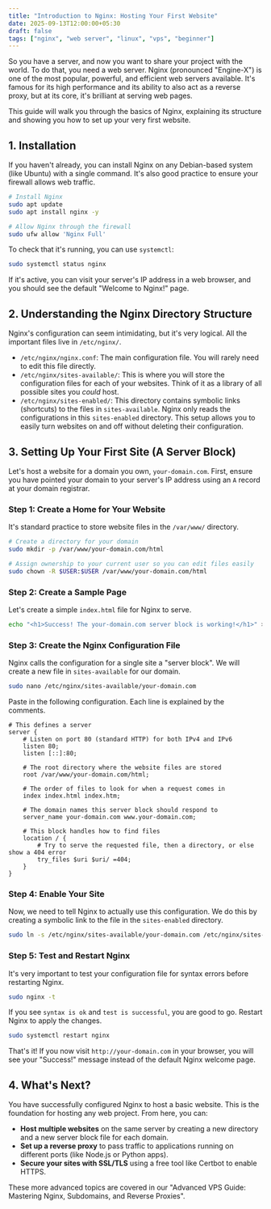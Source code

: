 ```yaml
---
title: "Introduction to Nginx: Hosting Your First Website"
date: 2025-09-13T12:00:00+05:30
draft: false
tags: ["nginx", "web server", "linux", "vps", "beginner"]
---
```


So you have a server, and now you want to share your project with the world. To do that, you need a web server. Nginx (pronounced "Engine-X") is one of the most popular, powerful, and efficient web servers available. It's famous for its high performance and its ability to also act as a reverse proxy, but at its core, it's brilliant at serving web pages.

This guide will walk you through the basics of Nginx, explaining its structure and showing you how to set up your very first website.

## 1. Installation

If you haven't already, you can install Nginx on any Debian-based system (like Ubuntu) with a single command. It's also good practice to ensure your firewall allows web traffic.

```bash
# Install Nginx
sudo apt update
sudo apt install nginx -y

# Allow Nginx through the firewall
sudo ufw allow 'Nginx Full'
```

To check that it's running, you can use `systemctl`:

```bash
sudo systemctl status nginx
```

If it's active, you can visit your server's IP address in a web browser, and you should see the default "Welcome to Nginx!" page.

## 2. Understanding the Nginx Directory Structure

Nginx's configuration can seem intimidating, but it's very logical. All the important files live in `/etc/nginx/`.

- `/etc/nginx/nginx.conf`: The main configuration file. You will rarely need to edit this file directly.
- `/etc/nginx/sites-available/`: This is where you will store the configuration files for each of your websites. Think of it as a library of all possible sites you *could* host.
- `/etc/nginx/sites-enabled/`: This directory contains symbolic links (shortcuts) to the files in `sites-available`. Nginx only reads the configurations in this `sites-enabled` directory. This setup allows you to easily turn websites on and off without deleting their configuration.

## 3. Setting Up Your First Site (A Server Block)

Let's host a website for a domain you own, `your-domain.com`. First, ensure you have pointed your domain to your server's IP address using an `A` record at your domain registrar.

### Step 1: Create a Home for Your Website
It's standard practice to store website files in the `/var/www/` directory.

```bash
# Create a directory for your domain
sudo mkdir -p /var/www/your-domain.com/html

# Assign ownership to your current user so you can edit files easily
sudo chown -R $USER:$USER /var/www/your-domain.com/html
```

### Step 2: Create a Sample Page
Let's create a simple `index.html` file for Nginx to serve.

```bash
echo "<h1>Success! The your-domain.com server block is working!</h1>" > /var/www/your-domain.com/html/index.html
```

### Step 3: Create the Nginx Configuration File
Nginx calls the configuration for a single site a "server block". We will create a new file in `sites-available` for our domain.

```bash
sudo nano /etc/nginx/sites-available/your-domain.com
```

Paste in the following configuration. Each line is explained by the comments.

```nginx
# This defines a server
server {
    # Listen on port 80 (standard HTTP) for both IPv4 and IPv6
    listen 80;
    listen [::]:80;

    # The root directory where the website files are stored
    root /var/www/your-domain.com/html;

    # The order of files to look for when a request comes in
    index index.html index.htm;

    # The domain names this server block should respond to
    server_name your-domain.com www.your-domain.com;

    # This block handles how to find files
    location / {
        # Try to serve the requested file, then a directory, or else show a 404 error
        try_files $uri $uri/ =404;
    }
}
```

### Step 4: Enable Your Site
Now, we need to tell Nginx to actually use this configuration. We do this by creating a symbolic link to the file in the `sites-enabled` directory.

```bash
sudo ln -s /etc/nginx/sites-available/your-domain.com /etc/nginx/sites-enabled/
```

### Step 5: Test and Restart Nginx
It's very important to test your configuration file for syntax errors before restarting Nginx.

```bash
sudo nginx -t
```

If you see `syntax is ok` and `test is successful`, you are good to go. Restart Nginx to apply the changes.

```bash
sudo systemctl restart nginx
```

That's it! If you now visit `http://your-domain.com` in your browser, you will see your "Success!" message instead of the default Nginx welcome page.

## 4. What's Next?

You have successfully configured Nginx to host a basic website. This is the foundation for hosting any web project. From here, you can:

- **Host multiple websites** on the same server by creating a new directory and a new server block file for each domain.
- **Set up a reverse proxy** to pass traffic to applications running on different ports (like Node.js or Python apps).
- **Secure your sites with SSL/TLS** using a free tool like Certbot to enable HTTPS.

These more advanced topics are covered in our "Advanced VPS Guide: Mastering Nginx, Subdomains, and Reverse Proxies".
